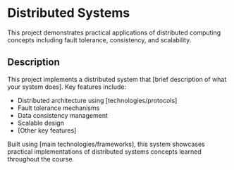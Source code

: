 # Distributed Systems 

This project demonstrates practical applications of distributed computing concepts including fault tolerance, consistency, and scalability.

## Description

This project implements a distributed system that [brief description of what your system does]. Key features include:

- Distributed architecture using [technologies/protocols]
- Fault tolerance mechanisms
- Data consistency management
- Scalable design
- [Other key features]

Built using [main technologies/frameworks], this system showcases practical implementations of distributed systems concepts learned throughout the course.